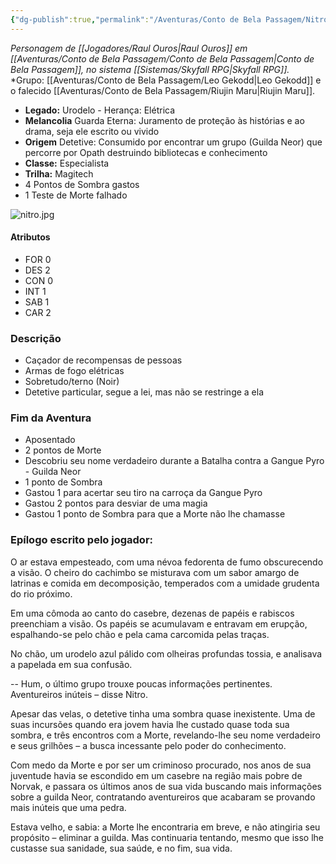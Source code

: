 ```yaml
---
{"dg-publish":true,"permalink":"/Aventuras/Conto de Bela Passagem/Nitro Tolueno/","created":"2025-10-13T17:42:11.183-03:00"}
---
```


*Personagem de [[Jogadores/Raul Ouros\|Raul Ouros]] em [[Aventuras/Conto de Bela Passagem/Conto de Bela Passagem\|Conto de Bela Passagem]], no sistema [[Sistemas/Skyfall RPG\|Skyfall RPG]].*
*Grupo:  [[Aventuras/Conto de Bela Passagem/Leo Gekodd\|Leo Gekodd]] e o falecido [[Aventuras/Conto de Bela Passagem/Riujin Maru\|Riujin Maru]].

- **Legado:** Urodelo - Herança: Elétrica
- **Melancolia** Guarda Eterna: Juramento de proteção às histórias e ao drama, seja ele escrito ou vivido
- **Origem** Detetive: Consumido por encontrar um grupo (Guilda Neor) que percorre por Opath destruindo bibliotecas e conhecimento
- **Classe:** Especialista
- **Trilha:** Magitech
- 4 Pontos de Sombra gastos
- 1 Teste de Morte falhado

![nitro.jpg](/img/user/Aventuras/Conto%20de%20Bela%20Passagem/nitro.jpg)

#### Atributos
- FOR 0
- DES 2
- CON 0
- INT 1
- SAB 1
- CAR 2

### Descrição
- Caçador de recompensas de pessoas
- Armas de fogo elétricas
- Sobretudo/terno (Noir)
- Detetive particular, segue a lei, mas não se restringe a ela
### Fim da Aventura
- Aposentado
- 2 pontos de Morte
- Descobriu seu nome verdadeiro durante a Batalha contra a Gangue Pyro - Guilda Neor
- 1 ponto de Sombra
- Gastou 1 para acertar seu tiro na carroça da Gangue Pyro
- Gastou 2 pontos para desviar de uma magia
- Gastou 1 ponto de Sombra para que a Morte não lhe chamasse
### Epílogo escrito pelo jogador:

O ar estava empesteado, com uma névoa fedorenta de fumo obscurecendo a visão. O cheiro do cachimbo se misturava com um sabor amargo de latrinas e comida em decomposição, temperados com a umidade grudenta do rio próximo.

Em uma cômoda ao canto do casebre, dezenas de papéis e rabiscos preenchiam a visão. Os papéis se acumulavam e entravam em erupção, espalhando-se pelo chão e pela cama carcomida pelas traças.

No chão, um urodelo azul pálido com olheiras profundas tossia, e analisava a papelada em sua confusão.

-- Hum, o último grupo trouxe poucas informações pertinentes. Aventureiros inúteis – disse Nitro.

Apesar das velas, o detetive tinha uma sombra quase inexistente. Uma de suas incursões quando era jovem havia lhe custado quase toda sua sombra, e três encontros com a Morte, revelando-lhe seu nome verdadeiro e seus grilhões – a busca incessante pelo poder do conhecimento.

Com medo da Morte e por ser um criminoso procurado, nos anos de sua juventude havia se escondido em um casebre na região mais pobre de Norvak, e passara os últimos anos de sua vida buscando mais informações sobre a guilda Neor, contratando aventureiros que acabaram se provando mais inúteis que uma pedra.

Estava velho, e sabia: a Morte lhe encontraria em breve, e não atingiria seu propósito – eliminar a guilda. Mas continuaria tentando, mesmo que isso lhe custasse sua sanidade, sua saúde, e no fim, sua vida.